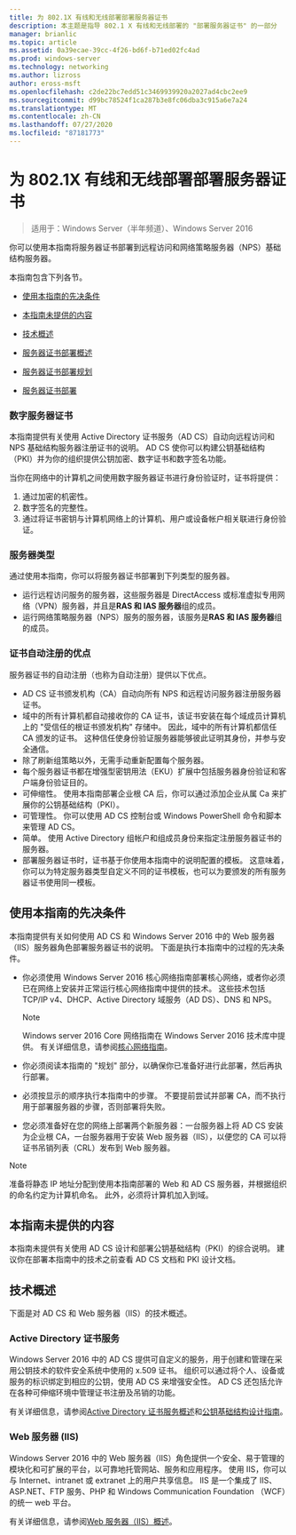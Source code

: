 ```yaml
---
title: 为 802.1X 有线和无线部署部署服务器证书
description: 本主题是指导 802.1 X 有线和无线部署的 "部署服务器证书" 的一部分
manager: brianlic
ms.topic: article
ms.assetid: 0a39ecae-39cc-4f26-bd6f-b71ed02fc4ad
ms.prod: windows-server
ms.technology: networking
ms.author: lizross
author: eross-msft
ms.openlocfilehash: c2de22bc7edd51c3469939920a2027ad4cbc2ee9
ms.sourcegitcommit: d99bc78524f1ca287b3e8fc06dba3c915a6e7a24
ms.translationtype: MT
ms.contentlocale: zh-CN
ms.lasthandoff: 07/27/2020
ms.locfileid: "87181773"
---
```

# <a name="deploy-server-certificates-for-8021x-wired-and-wireless-deployments"></a>为 802.1X 有线和无线部署部署服务器证书

>适用于：Windows Server（半年频道）、Windows Server 2016

你可以使用本指南将服务器证书部署到远程访问和网络策略服务器（NPS）基础结构服务器。

本指南包含下列各节。

-   [使用本指南的先决条件](#bkmk_pre)

-   [本指南未提供的内容](#bkmk_not)

-   [技术概述](#bkmk_tech)

-   [服务器证书部署概述](Server-Certificate-Deployment-Overview.md)

-   [服务器证书部署规划](Server-Certificate-Deployment-Planning.md)

-   [服务器证书部署](Server-Certificate-Deployment.md)

### <a name="digital-server-certificates"></a>**数字服务器证书**
本指南提供有关使用 Active Directory 证书服务（AD CS）自动向远程访问和 NPS 基础结构服务器注册证书的说明。 AD CS 使你可以构建公钥基础结构（PKI）并为你的组织提供公钥加密、数字证书和数字签名功能。

当你在网络中的计算机之间使用数字服务器证书进行身份验证时，证书将提供：

1. 通过加密的机密性。
2. 数字签名的完整性。
3. 通过将证书密钥与计算机网络上的计算机、用户或设备帐户相关联进行身份验证。

### <a name="server-types"></a>**服务器类型**
通过使用本指南，你可以将服务器证书部署到下列类型的服务器。
- 运行远程访问服务的服务器，这些服务器是 DirectAccess 或标准虚拟专用网络（VPN）服务器，并且是**RAS 和 IAS 服务器**组的成员。
- 运行网络策略服务器（NPS）服务的服务器，该服务是**RAS 和 IAS 服务器**组的成员。

### <a name="advantages-of-certificate-autoenrollment"></a>**证书自动注册的优点**
服务器证书的自动注册（也称为自动注册）提供以下优点。

- AD CS 证书颁发机构（CA）自动向所有 NPS 和远程访问服务器注册服务器证书。
- 域中的所有计算机都自动接收你的 CA 证书，该证书安装在每个域成员计算机上的 "受信任的根证书颁发机构" 存储中。 因此，域中的所有计算机都信任 CA 颁发的证书。 这种信任使身份验证服务器能够彼此证明其身份，并参与安全通信。
- 除了刷新组策略以外，无需手动重新配置每个服务器。
- 每个服务器证书都在增强型密钥用法（EKU）扩展中包括服务器身份验证和客户端身份验证目的。
- 可伸缩性。 使用本指南部署企业根 CA 后，你可以通过添加企业从属 Ca 来扩展你的公钥基础结构（PKI）。
- 可管理性。 你可以使用 AD CS 控制台或 Windows PowerShell 命令和脚本来管理 AD CS。
- 简单。 使用 Active Directory 组帐户和组成员身份来指定注册服务器证书的服务器。
- 部署服务器证书时，证书基于你使用本指南中的说明配置的模板。 这意味着，你可以为特定服务器类型自定义不同的证书模板，也可以为要颁发的所有服务器证书使用同一模板。

## <a name="prerequisites-for-using-this-guide"></a><a name="bkmk_pre"></a>使用本指南的先决条件

本指南提供有关如何使用 AD CS 和 Windows Server 2016 中的 Web 服务器（IIS）服务器角色部署服务器证书的说明。 下面是执行本指南中的过程的先决条件。

- 你必须使用 Windows Server 2016 核心网络指南部署核心网络，或者你必须已在网络上安装并正常运行核心网络指南中提供的技术。 这些技术包括 TCP/IP v4、DHCP、Active Directory 域服务（AD DS）、DNS 和 NPS。
  >[!NOTE]
  >Windows server 2016 Core 网络指南在 Windows Server 2016 技术库中提供。 有关详细信息，请参阅[核心网络指南](../../../core-network-guide/Core-Network-Guide.md)。

- 你必须阅读本指南的 "规划" 部分，以确保你已准备好进行此部署，然后再执行部署。
- 必须按显示的顺序执行本指南中的步骤。 不要提前尝试并部署 CA，而不执行用于部署服务器的步骤，否则部署将失败。
- 您必须准备好在您的网络上部署两个新服务器：一台服务器上将 AD CS 安装为企业根 CA，一台服务器用于安装 Web 服务器（IIS），以便您的 CA 可以将证书吊销列表（CRL）发布到 Web 服务器。

>[!NOTE]
>准备将静态 IP 地址分配到使用本指南部署的 Web 和 AD CS 服务器，并根据组织的命名约定为计算机命名。 此外，必须将计算机加入到域。

## <a name="what-this-guide-does-not-provide"></a><a name="bkmk_not"></a>本指南未提供的内容
本指南未提供有关使用 AD CS 设计和部署公钥基础结构（PKI）的综合说明。 建议你在部署本指南中的技术之前查看 AD CS 文档和 PKI 设计文档。

## <a name="technology-overviews"></a><a name="bkmk_tech"></a>技术概述
下面是对 AD CS 和 Web 服务器（IIS）的技术概述。

### <a name="active-directory-certificate-services"></a>Active Directory 证书服务
Windows Server 2016 中的 AD CS 提供可自定义的服务，用于创建和管理在采用公钥技术的软件安全系统中使用的 x.509 证书。 组织可以通过将个人、设备或服务的标识绑定到相应的公钥，使用 AD CS 来增强安全性。 AD CS 还包括允许在各种可伸缩环境中管理证书注册及吊销的功能。

有关详细信息，请参阅[Active Directory 证书服务概述](/previous-versions/windows/it-pro/windows-server-2012-R2-and-2012/hh831740(v=ws.11))和[公钥基础结构设计指南](https://techcommunity.microsoft.com/t5/ask-the-directory-services-team/designing-and-implementing-a-pki-part-i-design-and-planning/ba-p/396953)。

### <a name="web-server-iis"></a>Web 服务器 (IIS)

Windows Server 2016 中的 Web 服务器（IIS）角色提供一个安全、易于管理的模块化和可扩展的平台，以可靠地托管网站、服务和应用程序。 使用 IIS，你可以与 Internet、intranet 或 extranet 上的用户共享信息。 IIS 是一个集成了 IIS、ASP.NET、FTP 服务、PHP 和 Windows Communication Foundation （WCF）的统一 web 平台。

有关详细信息，请参阅[Web 服务器（IIS）概述](https://technet.microsoft.com/library/hh831725.aspx)。
